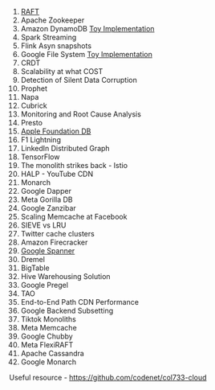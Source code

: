 
1. [RAFT](https://github.com/souraavv/whitepapers-and-books/blob/main/whitepapers/raft.md)
2. Apache Zookeeper
3. Amazon DynamoDB [Toy Implementation](https://github.com/souraavv/Amazon-Dynamo-CS)
4. Spark Streaming
5. Flink Asyn snapshots
6. Google File System [Toy Implementation](https://github.com/souraavv/Half-Baked-GFS)
7. CRDT
8. Scalability at what COST
9. Detection of Silent Data Corruption
10. Prophet
11. Napa
12. Cubrick
13. Monitoring and Root Cause Analysis
14. Presto
15. [Apple Foundation DB](https://github.com/souraavv/whitepapers-and-books/blob/main/whitepapers/apple-foundation-db.md)
16. F1 Lightning
17. LinkedIn Distributed Graph
18. TensorFlow
19. The monolith strikes back - Istio
20. HALP - YouTube CDN
21. Monarch
22. Google Dapper
23. Meta Gorilla DB
24. Google Zanzibar
25. Scaling Memcache at Facebook
26. SIEVE vs LRU
27. Twitter cache clusters 
28. Amazon Firecracker
29. [Google Spanner](https://github.com/souraavv/whitepapers-and-books/blob/main/whitepapers/google-spanner.md) 
30. Dremel
31. BigTable
32. Hive Warehousing Solution
33. Google Pregel
34. TAO
35. End-to-End Path CDN Performance
36. Google Backend Subsetting
37. Tiktok Monoliths
38. Meta Memcache
39. Google Chubby 
40. Meta FlexiRAFT
41. Apache Cassandra
42. Google Monarch

Useful resource - https://github.com/codenet/col733-cloud
